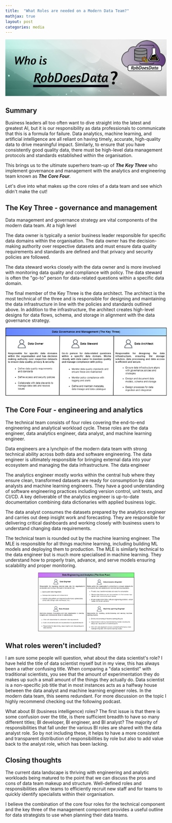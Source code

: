 ```yaml
---
title:  "What Roles are needed on a Modern Data Team?"
mathjax: true
layout: post
categories: media
---
```


<img src="/images/blogs/2024-02-26-robdoesdata.png">

## Summary
Business leaders all too often want to dive straight into the latest and greatest AI, but it is our responsibility as data professionals to communicate that this is a formula for failure. Data analytics, machine learning, and artificial intelligence are all reliant on having timely, accurate, high-quality data to drive meaningful impact. Similarly, to ensure that you have consistently good quality data, there must be high-level data management protocols and standards established within the organisation. 

This brings us to the ultimate superhero team-up of <i> <b> The Key Three </b> </i>  who implement governance and management with the analytics and engineering team known as <i> <b> The Core Four</b>. </i>

Let's dive into what makes up the core roles of a data team and see which didn't make the cut!

## The Key Three - governance and management
Data management and governance strategy are vital components of the modern data team. At a high level 

The data owner is typically a senior business leader responsible for specific data domains within the organisation. The data owner has the decision-making authority over respective datasets and must ensure data quality requirements and standards are defined and that privacy and security policies are followed. 

The data steward works closely with the data owner and is more involved with monitoring data quality and compliance with policy. The data steward is often the "go-to" person for data-related questions within a specific data domain.

The final member of the Key Three is the data architect. The architect is the most technical of the three and is responsible for designing and maintaining the data infrastructure in line with the policies and standards outlined above. In addition to the infrastructure, the architect creates high-level designs for data flows, schema, and storage in alignment with the data governance strategy.

<p align="center">
<img src="/images/blogs/keythree.png" width="700">
</p>

## The Core Four - engineering and analytics
The technical team consists of four roles covering the end-to-end engineering and analytical workload cycle. These roles are the data engineer, data analytics engineer, data analyst, and machine learning engineer.

Data engineers are a lynchpin of the modern data team with strong technical ability across both data and software engineering. The data engineer is ultimately responsible for bringing external data into your ecosystem and managing the data infrastructure. The data engineer

The analytics engineer mostly works within the central hub where they ensure clean, transformed datasets are ready for consumption by data analysts and machine learning engineers. They have a good understanding of software engineering practices including version control, unit tests, and CI/CD. A key deliverable of the analytics engineer is up-to-date documentation combining data dictionaries with applied business logic.

The data analyst consumes the datasets prepared by the analytics engineer and carries out deep insight work and forecasting. They are responsible for delivering critical dashboards and working closely with business users to understand changing data requirements.

The technical team is rounded out by the machine learning engineer. The MLE is responsible for all things machine learning, including building ML models and deploying them to production. The MLE is similarly technical to the data engineer but is much more specialised in machine learning. They understand how to properly train, advance, and serve models ensuring scalability and proper monitoring.


<p align="center" width="100%">
    <img width="60%" src="/images/blogs/corefour.png">
</p>


## What roles weren't included?
I am sure some people will question, what about the data scientist's role? I have held the title of data scientist myself but in my view, this has always been a rather confusing title. When comparing a "data scientist" with traditional scientists, you see that the amount of experimentation they do makes up such a small amount of the things they actually do. Data scientist is a non-specific job title that in most instances acts as a halfway house between the data analyst and machine learning engineer roles. In the modern data team, this seems redundant. For more discussion on the topic I highly recommend checking out the following podcast.

What about BI (business intelligence) roles? The first issue is that there is some confusion over the title, is there sufficient breadth to have so many different titles; BI developer, BI engineer, and BI analyst? The majority of responsibilities that fall under the various BI roles are shared with the data analyst role. So by not including these, it helps to have a more consistent and transparent distribution of responsibilities by role but also to add value back to the analyst role, which has been lacking.

## Closing thoughts

The current data landscape is thriving with engineering and analytic workloads being matured to the point that we can discuss the pros and cons of data team makeup and structure. Well-defined roles and responsibilities allow teams to efficiently recruit new staff and for teams to quickly identify specialists within their organisation. 

I believe the combination of the core four roles for the technical component and the key three of the management component provides a useful outline for data strategists to use when planning their data teams.








